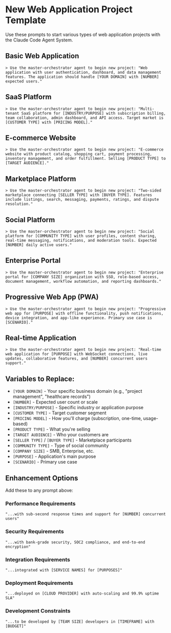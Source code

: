# New Web Application Project Template

Use these prompts to start various types of web application projects with the Claude Code Agent System.

## Basic Web Application

```
> Use the master-orchestrator agent to begin new project: "Web application with user authentication, dashboard, and data management features. The application should handle [YOUR DOMAIN] with [NUMBER] expected users."
```

## SaaS Platform

```
> Use the master-orchestrator agent to begin new project: "Multi-tenant SaaS platform for [INDUSTRY/PURPOSE] with subscription billing, team collaboration, admin dashboard, and API access. Target market is [CUSTOMER TYPE] with [PRICING MODEL]."
```

## E-commerce Website

```
> Use the master-orchestrator agent to begin new project: "E-commerce website with product catalog, shopping cart, payment processing, inventory management, and order fulfillment. Selling [PRODUCT TYPE] to [TARGET AUDIENCE]."
```

## Marketplace Platform

```
> Use the master-orchestrator agent to begin new project: "Two-sided marketplace connecting [SELLER TYPE] with [BUYER TYPE]. Features include listings, search, messaging, payments, ratings, and dispute resolution."
```

## Social Platform

```
> Use the master-orchestrator agent to begin new project: "Social platform for [COMMUNITY TYPE] with user profiles, content sharing, real-time messaging, notifications, and moderation tools. Expected [NUMBER] daily active users."
```

## Enterprise Portal

```
> Use the master-orchestrator agent to begin new project: "Enterprise portal for [COMPANY SIZE] organization with SSO, role-based access, document management, workflow automation, and reporting dashboards."
```

## Progressive Web App (PWA)

```
> Use the master-orchestrator agent to begin new project: "Progressive web app for [PURPOSE] with offline functionality, push notifications, device integration, and app-like experience. Primary use case is [SCENARIO]."
```

## Real-time Application

```
> Use the master-orchestrator agent to begin new project: "Real-time web application for [PURPOSE] with WebSocket connections, live updates, collaborative features, and [NUMBER] concurrent users support."
```

## Variables to Replace:
- `[YOUR DOMAIN]` - Your specific business domain (e.g., "project management", "healthcare records")
- `[NUMBER]` - Expected user count or scale
- `[INDUSTRY/PURPOSE]` - Specific industry or application purpose
- `[CUSTOMER TYPE]` - Target customer segment
- `[PRICING MODEL]` - How you'll charge (subscription, one-time, usage-based)
- `[PRODUCT TYPE]` - What you're selling
- `[TARGET AUDIENCE]` - Who your customers are
- `[SELLER TYPE]` / `[BUYER TYPE]` - Marketplace participants
- `[COMMUNITY TYPE]` - Type of social community
- `[COMPANY SIZE]` - SMB, Enterprise, etc.
- `[PURPOSE]` - Application's main purpose
- `[SCENARIO]` - Primary use case

## Enhancement Options

Add these to any prompt above:

### Performance Requirements
```
"...with sub-second response times and support for [NUMBER] concurrent users"
```

### Security Requirements
```
"...with bank-grade security, SOC2 compliance, and end-to-end encryption"
```

### Integration Requirements
```
"...integrated with [SERVICE NAMES] for [PURPOSES]"
```

### Deployment Requirements
```
"...deployed on [CLOUD PROVIDER] with auto-scaling and 99.9% uptime SLA"
```

### Development Constraints
```
"...to be developed by [TEAM SIZE] developers in [TIMEFRAME] with [BUDGET]"
```